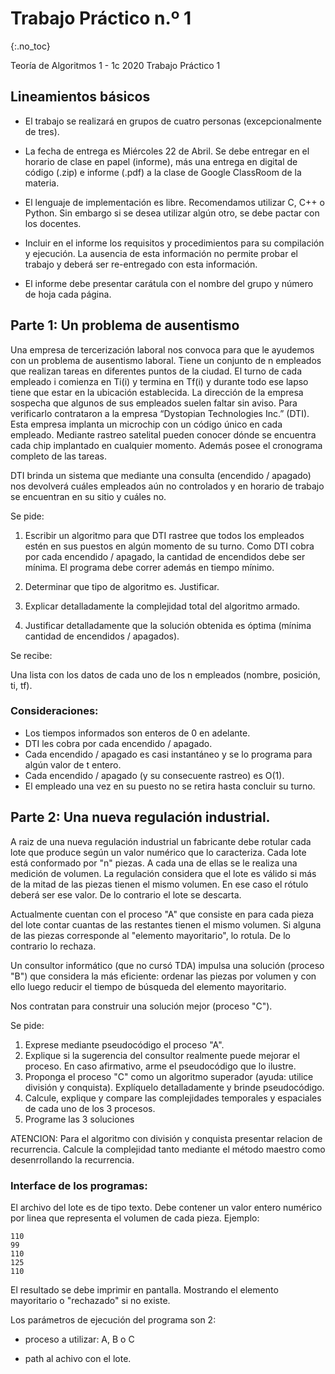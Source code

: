 Trabajo Práctico n.º 1
======================
{:.no_toc}

Teoría de Algoritmos 1 - 1c 2020
Trabajo Práctico 1

## Lineamientos básicos

- El trabajo se realizará en grupos de cuatro personas (excepcionalmente de tres).

- La fecha de entrega es Miércoles 22 de Abril. Se debe entregar en el horario de clase en papel (informe), más una entrega en digital de código (.zip) e informe (.pdf) a la clase de Google ClassRoom de la materia.

- El lenguaje de implementación es libre. Recomendamos utilizar C, C++ o Python. Sin embargo si se desea utilizar algún otro, se debe pactar con los docentes.

- Incluir en el informe los requisitos y procedimientos para su compilación y ejecución. La ausencia de esta información no permite probar el trabajo y deberá ser re-entregado con esta información.

- El informe debe presentar carátula con el nombre del grupo y número de hoja cada página.

## Parte 1: Un problema de ausentismo

Una empresa de tercerización laboral nos convoca para que le ayudemos con un problema de ausentismo laboral. Tiene un conjunto de n empleados que realizan tareas en diferentes puntos de la ciudad. El turno de cada empleado i comienza en Ti(i) y termina en Tf(i) y durante todo ese lapso tiene que estar en la ubicación establecida.
La dirección de la empresa sospecha que algunos de sus empleados suelen faltar sin aviso. Para verificarlo contrataron a la empresa “Dystopian Technologies Inc.” (DTI). Esta empresa implanta un microchip con un código único en cada empleado. Mediante rastreo satelital pueden conocer dónde se encuentra cada chip implantado en cualquier momento. Además posee el cronograma completo de las tareas.

DTI brinda un sistema que mediante una consulta (encendido / apagado) nos devolverá cuáles empleados aún no controlados y en horario de trabajo se encuentran en su sitio y cuáles no.
 
Se pide:

1. Escribir un algoritmo para que DTI rastree que todos los empleados estén en sus puestos en algún momento de su turno. Como DTI cobra por cada encendido / apagado, la cantidad de encendidos debe ser mínima. El programa debe correr además en tiempo mínimo.

1. Determinar que tipo de algoritmo es. Justificar.

1. Explicar detalladamente la complejidad total del algoritmo armado.

1. Justificar detalladamente que la solución obtenida es óptima (mínima cantidad de encendidos / apagados).

Se recibe:

Una lista con los datos de cada uno de los n empleados (nombre, posición, ti, tf).

### Consideraciones:

* Los tiempos informados son enteros de 0 en adelante.
* DTI les cobra por cada encendido / apagado.
* Cada encendido / apagado es casi instantáneo y se lo programa para algún valor de t entero.
* Cada encendido / apagado (y su consecuente rastreo) es O(1).
* El empleado una vez en su puesto no se retira hasta concluir su turno.


## Parte 2: Una nueva regulación industrial.

A raiz de una nueva regulación industrial un fabricante debe rotular cada lote que produce según un valor numérico que lo caracteriza. Cada lote está conformado por "n" piezas. A cada una de ellas se le realiza una medición de volumen.
La regulación considera que el lote es válido si más de la mitad de las piezas tienen el mismo volumen. En ese caso el rótulo deberá ser ese valor. De lo contrario el lote se descarta.

Actualmente cuentan con el proceso "A" que consiste en para cada pieza del lote contar cuantas de las restantes tienen el mismo volumen. Si alguna de las piezas corresponde al "elemento mayoritario", lo rotula. De lo contrario lo rechaza.

Un consultor informático (que no cursó TDA) impulsa una solución (proceso "B") que considera la más eficiente: ordenar las piezas por volumen y con ello luego reducir el tiempo de búsqueda del elemento mayoritario.

Nos contratan para construir una solución mejor (proceso "C"). 

Se pide:

1. Exprese mediante pseudocódigo el proceso "A". 
1. Explique si la sugerencia del consultor realmente puede mejorar el proceso. En caso afirmativo, arme el pseudocódigo que lo ilustre.
1. Proponga el proceso "C" como un algoritmo superador (ayuda: utilice división y conquista). Explíquelo detalladamente y brinde pseudocódigo.
1. Calcule, explique y compare las complejidades temporales y espaciales de cada uno de los 3 procesos.
1. Programe las 3 soluciones

ATENCION: Para el algoritmo con división y conquista presentar relacion de recurrencia. Calcule la complejidad tanto mediante el método maestro como desenrrollando la recurrencia.

### Interface de los programas:

El archivo del lote es de tipo texto. Debe contener un valor entero numérico por linea que representa el volumen de cada pieza.
Ejemplo:

	110
	99
	110
	125
	110

El resultado se debe imprimir en pantalla. Mostrando el elemento mayoritario o "rechazado" si no existe.

Los parámetros de ejecución del programa son 2:

* proceso a utilizar: A, B o C

* path al achivo con el lote.
